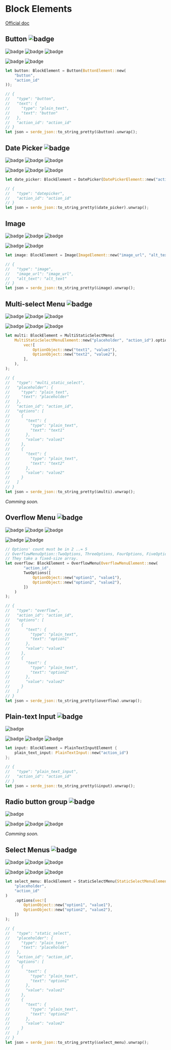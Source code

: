 # Block Elements

[Official doc](https://api.slack.com/reference/block-kit/block-elements)

## **Button** ![badge][badge-interactive]

![badge][badge-modal] 
![badge][badge-msg] 
![badge][badge-tabs] 

![badge][badge-actions] 
![badge][badge-section]

```rust
let button: BlockElement = Button(ButtonElement::new(
    "button",
    "action_id"
));

// {
//   "type": "button",
//   "text": {
//     "type": "plain_text",
//     "text": "button"
//   },
//   "action_id": "action_id"
// }
let json = serde_json::to_string_pretty(&button).unwrap();
```

## **Date Picker** ![badge][badge-interactive] 

![badge][badge-modal] 
![badge][badge-msg] 
![badge][badge-tabs]

![badge][badge-section] 
![badge][badge-actions]
![badge][badge-input]

```rust
let date_picker: BlockElement = DatePicker(DatePickerElement::new("action_id"));

// {
//   "type": "datepicker",
//   "action_id": "action_id"
// }
let json = serde_json::to_string_pretty(&date_picker).unwrap();
```

## **Image**

![badge][badge-modal] 
![badge][badge-msg] 
![badge][badge-tabs]

![badge][badge-section] 
![badge][badge-context]

```rust
let image: BlockElement = Image(ImageElement::new("image_url", "alt_text"));

// {
//   "type": "image",
//   "image_url": "image_url",
//   "alt_text": "alt_text"
// }
let json = serde_json::to_string_pretty(&image).unwrap();
```

## **Multi-select Menu** ![badge][badge-interactive] 

![badge][badge-modal] 
![badge][badge-msg] 
![badge][badge-tabs]

![badge][badge-section] 
![badge][badge-actions]
![badge][badge-input]

```rust
let multi: BlockElement = MultiStaticSelectMenu(
    MultiStaticSelectMenuElement::new("placeholder", "action_id").options(
        vec![
            OptionObject::new("text1", "value1"),
            OptionObject::new("text2", "value2"),
        ],
    ),
);

// {
//   "type": "multi_static_select",
//   "placeholder": {
//     "type": "plain_text",
//     "text": "placeholder"
//   },
//   "action_id": "action_id",
//   "options": [
//     {
//       "text": {
//         "type": "plain_text",
//         "text": "text1"
//       },
//       "value": "value1"
//     },
//     {
//       "text": {
//         "type": "plain_text",
//         "text": "text2"
//       },
//       "value": "value2"
//     }
//   ]
// }
let json = serde_json::to_string_pretty(&multi).unwrap();
```

*Comming soon.*

## **Overflow Menu** ![badge][badge-interactive]

![badge][badge-modal] 
![badge][badge-msg] 
![badge][badge-tabs]

![badge][badge-section] 
![badge][badge-actions]

```rust
// Options' count must be in 2 ..= 5
// OverflowMenuOption::TwoOptions, ThreeOptions, FourOptions, FiveOptions are defined.
// They take a fixed-size array.
let overflow: BlockElement = OverflowMenu(OverflowMenuElement::new(
        "action_id",
        TwoOptions([
            OptionObject::new("option1", "value1"),
            OptionObject::new("option2", "value2"),
        ])
    )
);

// {
//   "type": "overflow",
//   "action_id": "action_id",
//   "options": [
//     {
//       "text": {
//         "type": "plain_text",
//         "text": "option1"
//       },
//       "value": "value1"
//     },
//     {
//       "text": {
//         "type": "plain_text",
//         "text": "option2"
//       },
//       "value": "value2"
//     }
//   ]
// }
let json = serde_json::to_string_pretty(&overflow).unwrap();
```

## **Plain-text Input** ![badge][badge-interactive]

![badge][badge-modal] 

![badge][badge-section] 
![badge][badge-actions]
![badge][badge-input]

```rust
let input: BlockElement = PlainTextInputElement {
    plain_text_input: PlainTextInput::new("action_id")
};

// {
//   "type": "plain_text_input",
//   "action_id": "action_id"
// }
let json = serde_json::to_string_pretty(&input).unwrap();
```

## **Radio button group** ![badge][badge-interactive]

![badge][badge-tabs] 

![badge][badge-section] 
![badge][badge-actions]
![badge][badge-input]

*Comming soon.*

## **Select Menus** ![badge][badge-interactive]

![badge][badge-modal] 
![badge][badge-msg] 
![badge][badge-tabs]

![badge][badge-section] 
![badge][badge-actions]
![badge][badge-input]

```rust
let select_menu: BlockElement = StaticSelectMenu(StaticSelectMenuElement::new(
    "placeholder",
    "action_id"
)
    .options(vec![
        OptionObject::new("option1", "value1"),
        OptionObject::new("option2", "value2"),
    ])
);

// {
//   "type": "static_select",
//   "placeholder": {
//     "type": "plain_text",
//     "text": "placeholder"
//   },
//   "action_id": "action_id",
//   "options": [
//     {
//       "text": {
//         "type": "plain_text",
//         "text": "option1"
//       },
//       "value": "value1"
//     },
//     {
//       "text": {
//         "type": "plain_text",
//         "text": "option2"
//       },
//       "value": "value2"
//     }
//   ]
// }
let json = serde_json::to_string_pretty(&select_menu).unwrap();
```


[badge-modal]: https://img.shields.io/badge/surface-modal-DE4E2E
[badge-msg]: https://img.shields.io/badge/surface-Messages-F2C744
[badge-tabs]: https://img.shields.io/badge/surface-tabs-007A5A

[badge-section]: https://img.shields.io/badge/block-Section-573D82
[badge-actions]: https://img.shields.io/badge/block-Actions-573D82
[badge-input]: https://img.shields.io/badge/block-Input-573D82
[badge-context]: https://img.shields.io/badge/block-context-573D82

[badge-interactive]: https://img.shields.io/badge/type-interactive-lightgrey